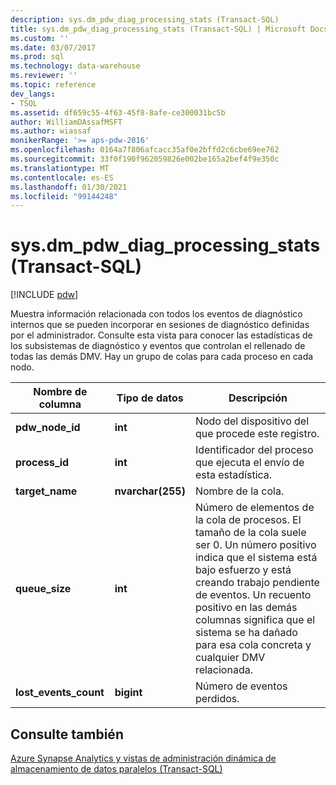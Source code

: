 ```yaml
---
description: sys.dm_pdw_diag_processing_stats (Transact-SQL)
title: sys.dm_pdw_diag_processing_stats (Transact-SQL) | Microsoft Docs
ms.custom: ''
ms.date: 03/07/2017
ms.prod: sql
ms.technology: data-warehouse
ms.reviewer: ''
ms.topic: reference
dev_langs:
- TSQL
ms.assetid: df659c55-4f63-45f8-8afe-ce300031bc5b
author: WilliamDAssafMSFT
ms.author: wiassaf
monikerRange: '>= aps-pdw-2016'
ms.openlocfilehash: 0164a7f806afcacc35af0e2bffd2c6cbe69ee762
ms.sourcegitcommit: 33f0f190f962059826e002be165a2bef4f9e350c
ms.translationtype: MT
ms.contentlocale: es-ES
ms.lasthandoff: 01/30/2021
ms.locfileid: "99144248"
---
```

# <a name="sysdm_pdw_diag_processing_stats-transact-sql"></a>sys.dm_pdw_diag_processing_stats (Transact-SQL)
[!INCLUDE [pdw](../../includes/applies-to-version/pdw.md)]

  Muestra información relacionada con todos los eventos de diagnóstico internos que se pueden incorporar en sesiones de diagnóstico definidas por el administrador. Consulte esta vista para conocer las estadísticas de los subsistemas de diagnóstico y eventos que controlan el rellenado de todas las demás DMV. Hay un grupo de colas para cada proceso en cada nodo.  
  
|Nombre de columna|Tipo de datos|Descripción|  
|-----------------|---------------|-----------------|  
|**pdw_node_id**|**int**|Nodo del dispositivo del que procede este registro.|  
|**process_id**|**int**|Identificador del proceso que ejecuta el envío de esta estadística.|  
|**target_name**|**nvarchar(255)**|Nombre de la cola.|  
|**queue_size**|**int**|Número de elementos de la cola de procesos. El tamaño de la cola suele ser 0. Un número positivo indica que el sistema está bajo esfuerzo y está creando trabajo pendiente de eventos. Un recuento positivo en las demás columnas significa que el sistema se ha dañado para esa cola concreta y cualquier DMV relacionada.|  
|**lost_events_count**|**bigint**|Número de eventos perdidos.|  
  
## <a name="see-also"></a>Consulte también  
 [Azure Synapse Analytics y vistas de administración dinámica de almacenamiento de datos paralelos &#40;Transact-SQL&#41;](../../relational-databases/system-dynamic-management-views/sql-and-parallel-data-warehouse-dynamic-management-views.md)  
  
  
